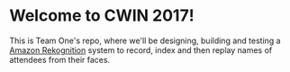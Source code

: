 Welcome to CWIN 2017!
===================

This is Team One's repo, where we'll be designing, building and testing a [Amazon Rekognition](https://aws.amazon.com/rekognition/) system to record, index and then replay names of attendees from their faces.
